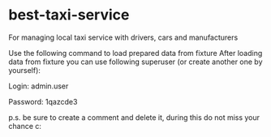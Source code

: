 # best-taxi-service
For managing local taxi service with drivers, cars and manufacturers

Use the following command to load prepared data from fixture
After loading data from fixture you can use following superuser 
(or create another one by yourself):

Login: admin.user

Password: 1qazcde3

p.s. be sure to create a comment and delete it, 
during this do not miss your chance c: